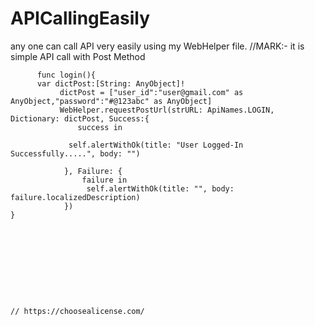 # APICallingEasily
any one can call API very easily using my WebHelper file.
 //MARK:- it is simple API call with Post Method
   
   
          func login(){
          var dictPost:[String: AnyObject]!
               dictPost = ["user_id":"user@gmail.com" as AnyObject,"password":"#@123abc" as AnyObject]
               WebHelper.requestPostUrl(strURL: ApiNames.LOGIN, Dictionary: dictPost, Success:{
                   success in
                
                 self.alertWithOk(title: "User Logged-In Successfully.....", body: "")
                
                }, Failure: {
                    failure in
                     self.alertWithOk(title: "", body: failure.localizedDescription)
                })
    }
    
    
    
    
    
    
    
    
    
    
    // https://choosealicense.com/
